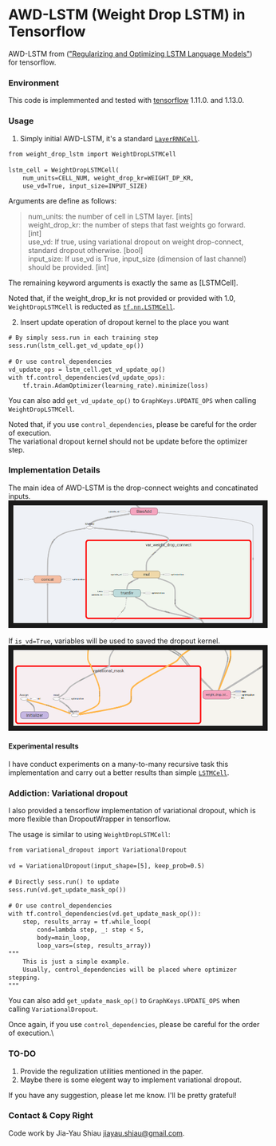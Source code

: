 # AWD-LSTM (Weight Drop LSTM) in Tensorflow
AWD-LSTM from (["Regularizing and Optimizing LSTM Language Models"](https://arxiv.org/abs/1708.02182)) for tensorflow.

### Environment 
This code is implemmented and tested with [tensorflow](https://www.tensorflow.org/) 1.11.0. and 1.13.0.

### Usage
1. Simply initial AWD-LSTM, it's a standard [`LayerRNNCell`](https://www.tensorflow.org/api_docs/python/tf/contrib/rnn/LayerRNNCell).
```
from weight_drop_lstm import WeightDropLSTMCell

lstm_cell = WeightDropLSTMCell(
    num_units=CELL_NUM, weight_drop_kr=WEIGHT_DP_KR, 
    use_vd=True, input_size=INPUT_SIZE)
```
Arguments are define as follows:
> num_units: the number of cell in LSTM layer. [ints]\
> weight_drop_kr: the number of steps that fast weights go forward. [int]\
> use_vd: If true, using variational dropout on weight drop-connect, standard dropout otherwise. [bool]\
> input_size: If use_vd is True, input_size (dimension of last channel) should be provided. [int]

The remaining keyword arguments is exactly the same as [LSTMCell]. 

Noted that, if the weight_drop_kr is not provided or provided with 1.0, `WeightDropLSTMCell` is reducted as [`tf.nn.LSTMCell`](https://www.tensorflow.org/api_docs/python/tf/nn/rnn_cell/LSTMCell).

2. Insert update operation of dropout kernel to the place you want

```
# By simply sess.run in each training step
sess.run(lstm_cell.get_vd_update_op())

# Or use control_dependencies
vd_update_ops = lstm_cell.get_vd_update_op() 
with tf.control_dependencies(vd_update_ops):
    tf.train.AdamOptimizer(learning_rate).minimize(loss)
```

You can also add `get_vd_update_op()` to `GraphKeys.UPDATE_OPS` when calling `WeightDropLSTMCell`.

Noted that, if you use `control_dependencies`, please be careful for the order of execution.\
The variational dropout kernel should not be update before the optimizer step.




### Implementation Details

The main idea of AWD-LSTM is the drop-connect weights and concatinated inputs.
<img src="doc/vd2.png" 
alt="The drop-connect of weight and concatinated inputs" border="10" width="500" /></a>

If `is_vd=True`, variables will be used to saved the dropout kernel.
<img src="doc/vd1.png" 
alt="The update operation for variational dropout" border="10" width="500" /></a>


#### Experimental results
I have conduct experiments on a many-to-many recursive task this implementation and carry out a better results than simple [`LSTMCell`](https://www.tensorflow.org/api_docs/python/tf/nn/rnn_cell/LSTMCell).

### Addiction: Variational dropout
I also provided a tensorflow implementation of variational dropout, which is more flexible than DropoutWrapper in tensorflow.

The usage is similar to using `WeightDropLSTMCell`:
```
from variational_dropout import VariationalDropout

vd = VariationalDropout(input_shape=[5], keep_prob=0.5)

# Directly sess.run() to update
sess.run(vd.get_update_mask_op())

# Or use control_dependencies
with tf.control_dependencies(vd.get_update_mask_op()):
    step, results_array = tf.while_loop(
        cond=lambda step, _: step < 5,
        body=main_loop,
        loop_vars=(step, results_array))
"""
    This is just a simple example. 
    Usually, control_dependencies will be placed where optimizer stepping.
"""
```

You can also add `get_update_mask_op()` to `GraphKeys.UPDATE_OPS` when calling `VariationalDropout`.

Once again, if you use `control_dependencies`, please be careful for the order of execution.\

### TO-DO
1. Provide the regulization utilities mentioned in the paper.
2. Maybe there is some elegent way to implement variational dropout.


If you have any suggestion, please let me know. I'll be pretty grateful!

### Contact & Copy Right
Code work by Jia-Yau Shiau <jiayau.shiau@gmail.com>.
